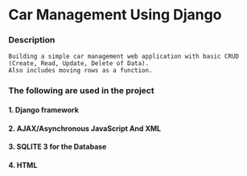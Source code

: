
# Car Management Using Django

### Description
    Building a simple car management web application with basic CRUD (Create, Read, Update, Delete of Data).
    Also includes moving rows as a function.

### The following are used in the project
#### 1. Django framework
#### 2. AJAX/Asynchronous JavaScript And XML
#### 3. SQLITE 3 for the Database
#### 4. HTML

